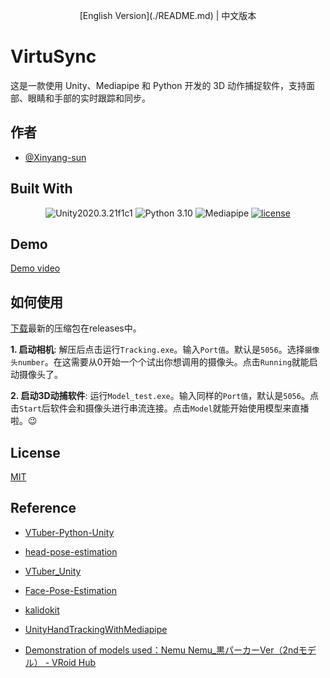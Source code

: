
<p align="center">
[English Version](./README.md) | 中文版本
</p>

# VirtuSync

这是一款使用 Unity、Mediapipe 和 Python 开发的 3D 动作捕捉软件，支持面部、眼睛和手部的实时跟踪和同步。




## 作者

- [@Xinyang-sun](https://www.github.com/xinyang-sun)


## Built With

<div align="center">

![Unity2020.3.21f1c1](https://img.shields.io/badge/Unity-2020.3.21f1c1-blue)
![Python 3.10](https://img.shields.io/badge/Python-3.10-blue)
![Mediapipe](https://img.shields.io/badge/Mediapipe-blue
)
[![license](https://img.shields.io/badge/license-MIT-blue
)](https://github.com/xinyang-sun/VirtuSync?tab=MIT-1-ov-file)

</div>


## Demo

[Demo video](https://www.bilibili.com/video/BV1NZrtYAEaK/?share_source=copy_web&vd_source=9b95709580179b5fcb8562c82ecdfa35)


## 如何使用

[下载](https://github.com/xinyang-sun/VirtuSync/releases)最新的压缩包在releases中。

**1. 启动相机**: 解压后点击运行`Tracking.exe`。输入`Port值`。默认是`5056`。选择`摄像头number`。在这需要从0开始一个个试出你想调用的摄像头。点击`Running`就能启动摄像头了。

**2. 启动3D动捕软件**: 运行`Model_test.exe`。输入同样的`Port值`，默认是`5056`。点击`Start`后软件会和摄像头进行串流连接。点击`Model`就能开始使用模型来直播啦。😉
## License
[MIT](https://github.com/xinyang-sun/VirtuSync/tree/main?tab=MIT-1-ov-file)
## Reference
- [VTuber-Python-Unity](https://github.com/mmmmmm44/VTuber-Python-Unity/tree/main)

- [head-pose-estimation](https://github.com/yinguobing/head-pose-estimation)

- [VTuber_Unity](https://github.com/kwea123/VTuber_Unity?tab=readme-ov-file)

- [Face-Pose-Estimation](https://github.com/jerryhouuu/Face-Yaw-Roll-Pitch-from-Pose-Estimation-using-OpenCV)

- [kalidokit](https://github.com/yeemachine/kalidokit?tab=readme-ov-file)

- [UnityHandTrackingWithMediapipe](https://github.com/TesseraktZero/UnityHandTrackingWithMediapipe)

- [Demonstration of models used：Nemu Nemu_黒パーカーVer（2ndモデル） - VRoid Hub](https://hub.vroid.com/en/characters/9150908110176006593/models/2059315200011240750)
